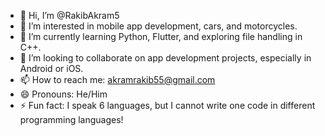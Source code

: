 - 👋 Hi, I’m @RakibAkram5
- 👀 I’m interested in mobile app development, cars, and motorcycles.
- 🌱 I’m currently learning Python, Flutter, and exploring file handling in C++.
- 💞️ I’m looking to collaborate on app development projects, especially in Android or iOS.
- 📫 How to reach me: akramrakib55@gmail.com
- 😄 Pronouns: He/Him
- ⚡ Fun fact: I speak 6 languages, but I cannot write one code in different programming languages!